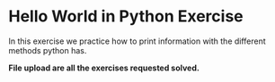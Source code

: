 <h1>Hello World in Python Exercise</h1>

<p>In this exercise we practice how to print information with the different methods python has.</p>

<p><strong>File upload are all the exercises requested solved.</strong></p>